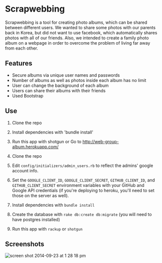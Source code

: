 # Scrapwebbing

Scrapwebbing is a tool for creating photo albums, which can be shared between different users. We wanted to share some photos with our parents back in Korea, but did not want to use facebook, which automatically shares photos with all of our friends. Also, we intended to create a family photo album on a webpage in order to overcome the problem of living far away from each other.


## Features

- Secure albums via unique user names and passwords
- Number of albums as well as photos inside each album has no limit
- User can change the background of each album
- Users can share their albums with their friends
- Used Bootstrap


## Use
1. Clone the repo
2. Install dependencies with 'bundle install'
3. Run this app with shotgun
or
Go to http://web-group-album.herokuapp.com/

1. Clone the repo
2. Edit `config/initializers/admin_users.rb` to reflect the admins' google account info.
3. Set the `GOOGLE_CLIENT_ID`, `GOOGLE_CLIENT_SECRET`, `GITHUB_CLIENT_ID`, and `GITHUB_CLIENT_SECRET` environment variables with your GitHub and Google API credentials (if you're deploying to heroku, you'll need to set those on the server as well).
4. Install dependencies with `bundle install`
5. Create the database with `rake db:create db:migrate` (you will need to have postgres installed)
6. Run this app with `rackup` or `shotgun`

## Screenshots

![screen shot 2014-09-23 at 1 28 18 pm](https://raw.github.com/dkweon/finalweb/blob/master/Desktop/finalweb/public/a.jpg)

